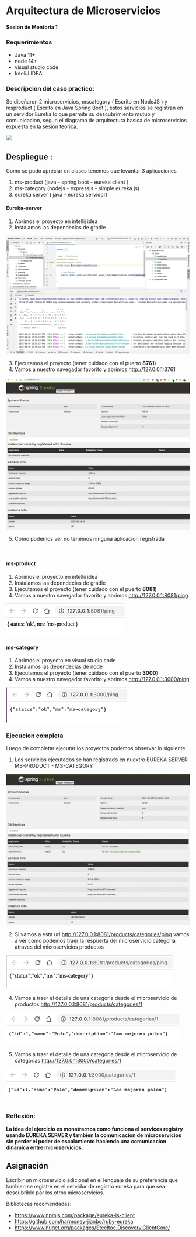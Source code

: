 # Arquitectura de Microservicios 

**Sesion de Mentoria 1**

### Requerimientos
- Java 11+
- node 14+
- visual studio code 
- InteliJ IDEA



### Descripcion del caso practico:

Se diseñaron 2 microservicios, mscategory ( Escrito en NodeJS ) y msproduct ( Escrito en Java Spring Boot ), estos servicios se registran en un servidor Eureka lo que permite su descubrimiento mutuo y comunicacion, segun el diagrama de arquitectura basica de microservicios expuesta en la sesion teorica.

![](https://user-images.githubusercontent.com/864790/172711982-f36a22cf-f7f5-4b3f-9064-ecafa535277a.png)



## Despliegue :
Como se pudo apreciar en clases tenemos que levantar 3 aplicaciones 
1. ms-product (java - spring boot - eureka client )
2. ms-category (nodejs - expressjs - simple eureka js)
3. eureka server ( java - eureka servidor)

#### Eureka-server
1. Abrimos el proyecto en intellij idea
2. Instalamos las dependecias de gradle

![Eureka Server IDE](./recursos/eureka-server-project.png)

3. Ejecutamos el proyecto (tener cuidado con el puerto **8761**)
4. Vamos a nuestro navegador favorito y abrimos http://127.0.0.1:8761

![Luego de ejecutarlo nos quedara asi](./recursos/eureka-server-running-start.png)

5. Como podemos ver no tenemos ninguna aplicacion registrada

<br/>

#### ms-product
1. Abrimos el proyecto en intellij idea
2. Instalamos las dependecias de gradle
3. Ejecutamos el proyecto (tener cuidado con el puerto **8081**)
4. Vamos a nuestro navegador favorito y abrimos http://127.0.0.1:8081/ping

![Vemos que el servicio esta corriendo](./recursos/ms-product-ping.png)


#### ms-category
1. Abrimos el proyecto en visual studio code
2. Instalamos las dependecias de node
3. Ejecutamos el proyecto (tener cuidado con el puerto **3000**)
4. Vamos a nuestro navegador favorito y abrimos http://127.0.0.1:3000/ping

![Vemos que el servicio esta corriendo](./recursos/ms-category-ping.png)


### Ejecucion completa
Luego de completar ejecutar los proyectos podemos observar lo siguiente

1. Los servicios ejecutados se han registrado en nuextro EUREKA SERVER MS-PRODUCT - MS-CATEGORY

![Podemos ver los serivcios registrados](./recursos/eureka-server-running-ending.png)

2. Si vamos a esta url http://127.0.0.1:8081/products/categories/ping vamos a ver como podemos traer la respuerta del microservicio categoria  atraves del microservicios productos

![Hacemos ping a categorias desde productos](./recursos/ms-product-category-ping.png)

4. Vamos a traer el detalle de una categoria desde el microservicio de productos http://127.0.0.1:8081/products/categories/1

![Consultamos una categoriua atravez de productos](./recursos/ms-product-category-id.png)

5. Vamos a traer el detalle de una categoria desde el microservicio de categorias http://127.0.0.1:3000/categories/1

![Traemos el detalle de una categoria](./recursos/ms-category-id.png)
<br/>

### Reflexión:
**La idea del ejercicio es monstrarnos como funciona el services registry usando EUREKA SERVER y tambien 
la comunicacion de microservicios sin perder el poder de escalamiento haciendo una comunicacion dinamica entre microservicios.**
<br/>

## Asignación

Escribir un microservicio adicional en el lenguaje de su preferencia que tambien se registre en el servidor de registro eureka para que sea descubrible por los otros microservicios.

Bibliotecas recomendadas:

- https://www.npmjs.com/package/eureka-js-client
- https://github.com/harmoney-jianbo/ruby-eureka
- https://www.nuget.org/packages/Steeltoe.Discovery.ClientCore/
